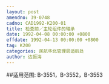 ```yaml
---
layout: post
amendno: 39-0748
cadno: CAD1992-K200-01
title: 检查前／主轮组件的轴承
date: 1992-04-08 00:00:00 +0800
effdate: 1992-04-13 00:00:00 +0800
tag: K200
categories: 民航华北管理局适航处
author: 边振海
---
```


##适用范围:
B-3551，B-3552，B-3553

